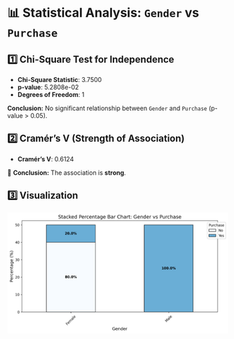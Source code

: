 # 📊 Statistical Analysis: `Gender` vs `Purchase`

## 1️⃣ Chi-Square Test for Independence
- **Chi-Square Statistic**: 3.7500
- **p-value**: 5.2808e-02
- **Degrees of Freedom**: 1

**Conclusion:** No significant relationship between `Gender` and `Purchase` (p-value > 0.05).

## 2️⃣ Cramér’s V (Strength of Association)
- **Cramér’s V**: 0.6124

🔹 **Conclusion:** The association is **strong**.

## 3️⃣ Visualization
![Stacked Bar Chart](stacked_bar_Gender_vs_Purchase.png)
